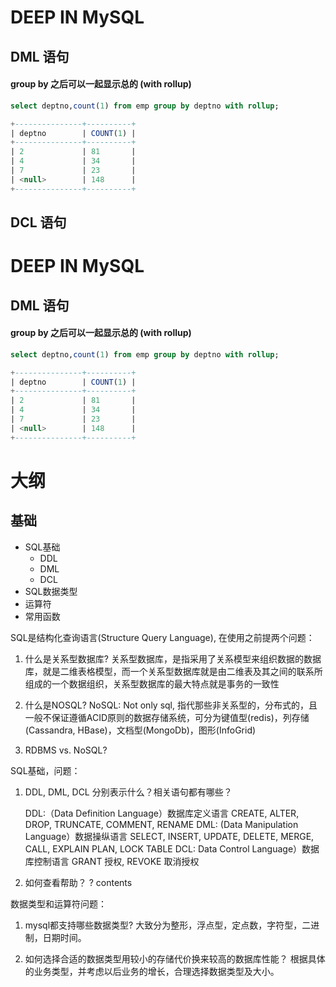 # DEEP IN MySQL

## DML 语句

#### group by 之后可以一起显示总的 (with rollup)

```sql
select deptno,count(1) from emp group by deptno with rollup;

+---------------+----------+
| deptno        | COUNT(1) |
+---------------+----------+
| 2             | 81       |
| 4             | 34       |
| 7             | 23       |
| <null>        | 148      |
+---------------+----------+
```

## DCL 语句

# DEEP IN MySQL

## DML 语句

#### group by 之后可以一起显示总的 (with rollup)

```sql
select deptno,count(1) from emp group by deptno with rollup;

+---------------+----------+
| deptno        | COUNT(1) |
+---------------+----------+
| 2             | 81       |
| 4             | 34       |
| 7             | 23       |
| <null>        | 148      |
+---------------+----------+
```

# 大纲

## 基础

- SQL基础
    - DDL
    - DML
    - DCL
- SQL数据类型
- 运算符
- 常用函数


SQL是结构化查询语言(Structure Query Language), 在使用之前提两个问题：

1. 什么是关系型数据库?
    关系型数据库，是指采用了关系模型来组织数据的数据库，就是二维表格模型，而一个关系型数据库就是由二维表及其之间的联系所组成的一个数据组织，关系型数据库的最大特点就是事务的一致性
    
2. 什么是NOSQL?
    NoSQL: Not only sql, 指代那些非关系型的，分布式的，且一般不保证遵循ACID原则的数据存储系统，可分为键值型(redis)，列存储(Cassandra, HBase)，文档型(MongoDb)，图形(InfoGrid)

3. RDBMS vs. NoSQL?

SQL基础，问题：

1. DDL, DML, DCL 分别表示什么？相关语句都有哪些？

    DDL:（Data Definition Language）数据库定义语言  CREATE, ALTER, DROP, TRUNCATE, COMMENT, RENAME
    DML: (Data Manipulation Language）数据操纵语言 SELECT, INSERT, UPDATE, DELETE, MERGE, CALL, EXPLAIN PLAN, LOCK TABLE
    DCL: Data Control Language）数据库控制语言 GRANT 授权, REVOKE 取消授权

2. 如何查看帮助？
     ? contents 

数据类型和运算符问题：

1. mysql都支持哪些数据类型?
    大致分为整形，浮点型，定点数，字符型，二进制，日期时间。

2. 如何选择合适的数据类型用较小的存储代价换来较高的数据库性能？
    根据具体的业务类型，并考虑以后业务的增长，合理选择数据类型及大小。









